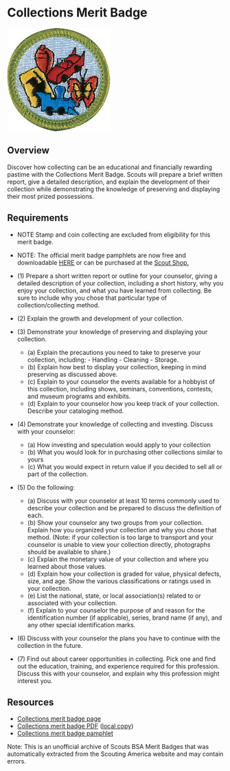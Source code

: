 

# Collections Merit Badge

![Collections Merit Badge](images/collections-merit-badge.jpg)

## Overview



Discover how collecting can be an educational and financially rewarding pastime with the Collections Merit Badge. Scouts will prepare a brief written report, give a detailed description, and explain the development of their collection while demonstrating the knowledge of preserving and displaying their most prized possessions.

## Requirements

* NOTE Stamp and coin collecting are excluded from eligibility for this merit badge.
* NOTE:  The official merit badge pamphlets are now free and downloadable  [HERE](https://filestore.scouting.org/filestore/Merit_Badge_ReqandRes/Pamphlets/Collections.pdf) or can be purchased at the [Scout Shop.](https://www.scoutshop.org/)
* (1) Prepare a short written report or outline for your counselor, giving a detailed description of your collection, including a short history, why you enjoy your collection, and what you have learned from collecting. Be sure to include why you chose that particular type of collection/collecting method.
* (2) Explain the growth and development of your collection.
* (3) Demonstrate your knowledge of preserving and displaying your collection.
    * (a) Explain the precautions you need to take to preserve your collection, including:  - Handling - Cleaning - Storage.
    * (b) Explain how best to display your collection, keeping in mind preserving as discussed above.
    * (c) Explain to your counselor the events available for a hobbyist of this collection, including shows, seminars, conventions, contests, and museum programs and exhibits.
    * (d) Explain to your counselor how you keep track of your collection. Describe your cataloging method.


* (4) Demonstrate your knowledge of collecting and investing. Discuss with your counselor:
    * (a) How investing and speculation would apply to your collection
    * (b) What you would look for in purchasing other collections similar to yours
    * (c) What you would expect in return value if you decided to sell all or part of the collection.


* (5) Do the following:
    * (a) Discuss with your counselor at least 10 terms commonly used to describe your collection and be prepared to discuss the definition of each.
    * (b) Show your counselor any two groups from your collection. Explain how you organized your collection and why you chose that method. (Note: if your collection is too large to transport and your counselor is unable to view your collection directly, photographs should be available to share.)
    * (c) Explain the monetary value of your collection and where you learned about those values.
    * (d) Explain how your collection is graded for value, physical defects, size, and age. Show the various classifications or ratings used in your collection.
    * (e) List the national, state, or local association(s) related to or associated with your collection.
    * (f) Explain to your counselor the purpose of and reason for the identification number (if applicable), series, brand name (if any), and any other special identification marks.


* (6) Discuss with your counselor the plans you have to continue with the collection in the future.
* (7) Find out about career opportunities in collecting. Pick one and find out the education, training, and experience required for this profession. Discuss this with your counselor, and explain why this profession might interest you.


## Resources

- [Collections merit badge page](https://www.scouting.org/merit-badges/collections/)
- [Collections merit badge PDF](https://filestore.scouting.org/filestore/Merit_Badge_ReqandRes/Pamphlets/Collections.pdf) ([local copy](files/collections-merit-badge.pdf))
- [Collections merit badge pamphlet](https://www.scoutshop.org/collections-merit-badge-pamphlet-655186.html)

Note: This is an unofficial archive of Scouts BSA Merit Badges that was automatically extracted from the Scouting America website and may contain errors.